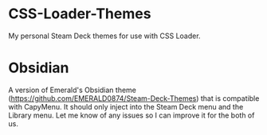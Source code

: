 # CSS-Loader-Themes
My personal Steam Deck themes for use with CSS Loader.

# Obsidian
A version of Emerald's Obsidian theme (https://github.com/EMERALD0874/Steam-Deck-Themes) that is compatible with CapyMenu. It should only inject into the Steam Deck menu and the Library menu. Let me know of any issues so I can improve it for the both of us.
